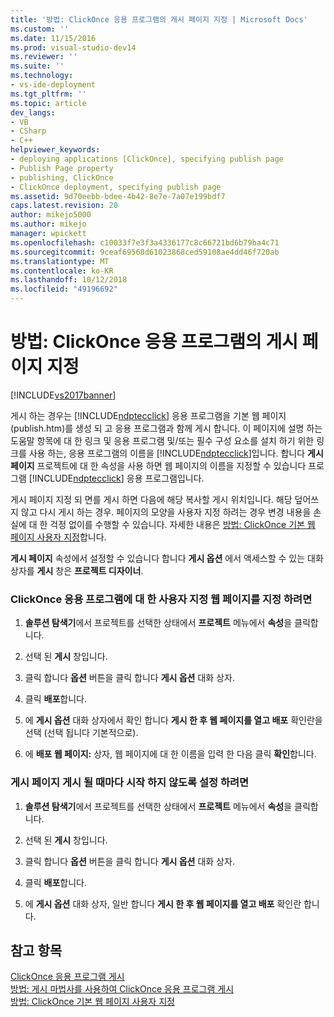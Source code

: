 ```yaml
---
title: '방법: ClickOnce 응용 프로그램의 게시 페이지 지정 | Microsoft Docs'
ms.custom: ''
ms.date: 11/15/2016
ms.prod: visual-studio-dev14
ms.reviewer: ''
ms.suite: ''
ms.technology:
- vs-ide-deployment
ms.tgt_pltfrm: ''
ms.topic: article
dev_langs:
- VB
- CSharp
- C++
helpviewer_keywords:
- deploying applications [ClickOnce], specifying publish page
- Publish Page property
- publishing, ClickOnce
- ClickOnce deployment, specifying publish page
ms.assetid: 9d70eebb-bdee-4b42-8e7e-7a07e199bdf7
caps.latest.revision: 20
author: mikejo5000
ms.author: mikejo
manager: wpickett
ms.openlocfilehash: c10033f7e3f3a4336177c8c66721bd6b79ba4c71
ms.sourcegitcommit: 9ceaf69568d61023868ced59108ae4dd46f720ab
ms.translationtype: MT
ms.contentlocale: ko-KR
ms.lasthandoff: 10/12/2018
ms.locfileid: "49196692"
---
```

# <a name="how-to-specify-a-publish-page-for-a-clickonce-application"></a>방법: ClickOnce 응용 프로그램의 게시 페이지 지정
[!INCLUDE[vs2017banner](../includes/vs2017banner.md)]

게시 하는 경우는 [!INCLUDE[ndptecclick](../includes/ndptecclick-md.md)] 응용 프로그램을 기본 웹 페이지 (publish.htm)를 생성 되 고 응용 프로그램과 함께 게시 합니다. 이 페이지에 설명 하는 도움말 항목에 대 한 링크 및 응용 프로그램 및/또는 필수 구성 요소를 설치 하기 위한 링크를 사용 하는, 응용 프로그램의 이름을 [!INCLUDE[ndptecclick](../includes/ndptecclick-md.md)]입니다. 합니다 **게시 페이지** 프로젝트에 대 한 속성을 사용 하면 웹 페이지의 이름을 지정할 수 있습니다 프로그램 [!INCLUDE[ndptecclick](../includes/ndptecclick-md.md)] 응용 프로그램입니다.  
  
 게시 페이지 지정 되 면를 게시 하면 다음에 해당 복사할 게시 위치입니다. 해당 덮어쓰지 않고 다시 게시 하는 경우. 페이지의 모양을 사용자 지정 하려는 경우 변경 내용을 손실에 대 한 걱정 없이를 수행할 수 있습니다. 자세한 내용은 [방법: ClickOnce 기본 웹 페이지 사용자 지정](../deployment/how-to-customize-the-default-web-page-for-a-clickonce-application.md)합니다.  
  
 **게시 페이지** 속성에서 설정할 수 있습니다 합니다 **게시 옵션** 에서 액세스할 수 있는 대화 상자를 **게시** 창은 **프로젝트 디자이너**.  
  
### <a name="to-specify-a-custom-web-page-for-a-clickonce-application"></a>ClickOnce 응용 프로그램에 대 한 사용자 지정 웹 페이지를 지정 하려면  
  
1.  **솔루션 탐색기**에서 프로젝트를 선택한 상태에서 **프로젝트** 메뉴에서 **속성**을 클릭합니다.  
  
2.  선택 된 **게시** 창입니다.  
  
3.  클릭 합니다 **옵션** 버튼을 클릭 합니다 **게시 옵션** 대화 상자.  
  
4.  클릭 **배포**합니다.  
  
5.  에 **게시 옵션** 대화 상자에서 확인 합니다 **게시 한 후 웹 페이지를 열고 배포** 확인란을 선택 (선택 됩니다 기본적으로).  
  
6.  에 **배포 웹 페이지:** 상자, 웹 페이지에 대 한 이름을 입력 한 다음 클릭 **확인**합니다.  
  
### <a name="to-prevent-the-publish-page-from-launching-each-time-you-publish"></a>게시 페이지 게시 될 때마다 시작 하지 않도록 설정 하려면  
  
1.  **솔루션 탐색기**에서 프로젝트를 선택한 상태에서 **프로젝트** 메뉴에서 **속성**을 클릭합니다.  
  
2.  선택 된 **게시** 창입니다.  
  
3.  클릭 합니다 **옵션** 버튼을 클릭 합니다 **게시 옵션** 대화 상자.  
  
4.  클릭 **배포**합니다.  
  
5.  에 **게시 옵션** 대화 상자, 일반 합니다 **게시 한 후 웹 페이지를 열고 배포** 확인란 합니다.  
  
## <a name="see-also"></a>참고 항목  
 [ClickOnce 응용 프로그램 게시](../deployment/publishing-clickonce-applications.md)   
 [방법: 게시 마법사를 사용하여 ClickOnce 응용 프로그램 게시](../deployment/how-to-publish-a-clickonce-application-using-the-publish-wizard.md)   
 [방법: ClickOnce 기본 웹 페이지 사용자 지정](../deployment/how-to-customize-the-default-web-page-for-a-clickonce-application.md)



